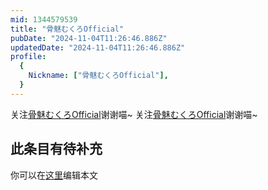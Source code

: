 ```yaml
---
mid: 1344579539
title: "骨魅むくろOfficial"
pubDate: "2024-11-04T11:26:46.886Z"
updatedDate: "2024-11-04T11:26:46.886Z"
profile:
  {
    Nickname: ["骨魅むくろOfficial"],
  }
---
```


关注[骨魅むくろOfficial](https://space.bilibili.com/1344579539)谢谢喵~ 关注[骨魅むくろOfficial](https://space.bilibili.com/1344579539)谢谢喵~

## 此条目有待补充
你可以在[这里](https://github.com/Yuhanawa/VTuber.ICU/edit/master/src/content/v/骨魅むくろOfficial/index.md)编辑本文
